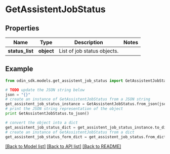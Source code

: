 # GetAssistentJobStatus


## Properties

Name | Type | Description | Notes
------------ | ------------- | ------------- | -------------
**status_list** | **object** | List of job status objects. | 

## Example

```python
from odin_sdk.models.get_assistent_job_status import GetAssistentJobStatus

# TODO update the JSON string below
json = "{}"
# create an instance of GetAssistentJobStatus from a JSON string
get_assistent_job_status_instance = GetAssistentJobStatus.from_json(json)
# print the JSON string representation of the object
print GetAssistentJobStatus.to_json()

# convert the object into a dict
get_assistent_job_status_dict = get_assistent_job_status_instance.to_dict()
# create an instance of GetAssistentJobStatus from a dict
get_assistent_job_status_form_dict = get_assistent_job_status.from_dict(get_assistent_job_status_dict)
```
[[Back to Model list]](../README.md#documentation-for-models) [[Back to API list]](../README.md#documentation-for-api-endpoints) [[Back to README]](../README.md)


